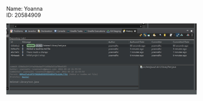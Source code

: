 Name: Yoanna  
ID: 20584909

![git history](https://github.com/yoannalhc/comp3111-lab1-2023f/blob/master/Images/lab1_git_history.PNG?raw=true "Yoanna lab1 git history")
